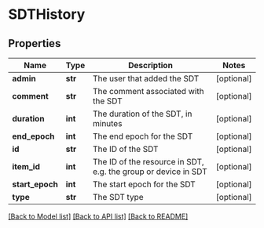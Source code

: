 # SDTHistory

## Properties
Name | Type | Description | Notes
------------ | ------------- | ------------- | -------------
**admin** | **str** | The user that added the SDT | [optional] 
**comment** | **str** | The comment associated with the SDT | [optional] 
**duration** | **int** | The duration of the SDT, in minutes | [optional] 
**end_epoch** | **int** | The end epoch for the SDT | [optional] 
**id** | **str** | The ID of the SDT | [optional] 
**item_id** | **int** | The ID of the resource in SDT, e.g. the group or device in SDT | [optional] 
**start_epoch** | **int** | The start epoch for the SDT | [optional] 
**type** | **str** | The SDT type | [optional] 

[[Back to Model list]](../README.md#documentation-for-models) [[Back to API list]](../README.md#documentation-for-api-endpoints) [[Back to README]](../README.md)


